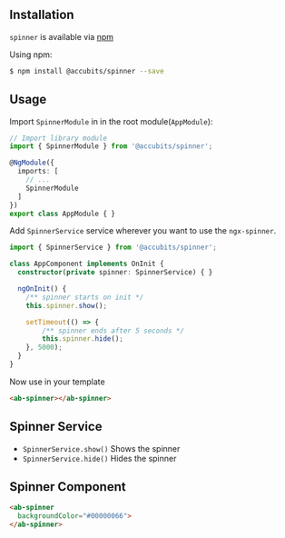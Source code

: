 ## Installation

`spinner` is available via [npm](https://www.npmjs.com/package/@accubits/spinner)

Using npm:
```bash
$ npm install @accubits/spinner --save
```

## Usage

Import `SpinnerModule` in  in the root module(`AppModule`):
```typescript
// Import library module
import { SpinnerModule } from '@accubits/spinner';

@NgModule({
  imports: [
    // ...
    SpinnerModule
  ]
})
export class AppModule { }
```

Add `SpinnerService` service wherever you want to use the `ngx-spinner`.
```typescript
import { SpinnerService } from '@accubits/spinner';

class AppComponent implements OnInit {
  constructor(private spinner: SpinnerService) { }

  ngOnInit() {
    /** spinner starts on init */
    this.spinner.show();

    setTimeout(() => {
        /** spinner ends after 5 seconds */
        this.spinner.hide();
    }, 5000);
  }
}
```

Now use in your template
```html
<ab-spinner></ab-spinner>
```

## Spinner Service

- `SpinnerService.show()`  Shows the spinner
- `SpinnerService.hide()`  Hides the spinner

## Spinner Component

```html
<ab-spinner
  backgroundColor="#00000066">
</ab-spinner>
```

